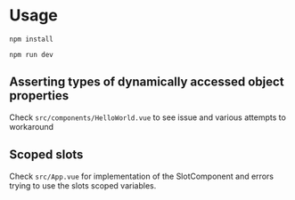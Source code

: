 # Usage

`npm install`

`npm run dev`

## Asserting types of dynamically accessed object properties

Check `src/components/HelloWorld.vue` to see issue and various attempts to workaround

## Scoped slots

Check `src/App.vue` for implementation of the SlotComponent and errors trying to use the slots scoped variables.
